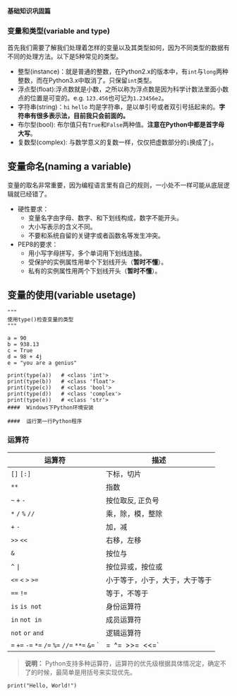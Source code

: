 ####  **基础知识巩固篇**


### 变量和类型(variable and type)

首先我们需要了解我们处理着怎样的变量以及其类型如何，因为不同类型的数据有不同的处理方法。以下是5种常见的类型。

- 整型(instance)：就是普通的整数，在Python2.x的版本中，有`int`与`long`两种整数，而在Python3.x中取消了。只保留`int`类型。
- 浮点型(float):浮点数就是小数，之所以称为浮点数是因为科学计数法里面小数点的位置是可变的。e.g. `123.456`也可记为`1.23456e2`。
- 字符串(string)：`hi` ``hello`` 均是字符串，是以单引号或者双引号括起来的。**字符串有很多表示法，目前我只会前面的。**
- 布尔型(bool): 布尔值只有`True`和`False`两种值。**注意在Python中都是首字母大写**。
- 复数型(complex): 与数学意义的复数一样，仅仅把虚数部分的``i``换成了``j``。

## 变量命名(naming a variable)

变量的取名非常重要，因为编程语言里有自己的规则，一小处不一样可能从底层逻辑就已经错了。

- 硬性要求：
  - 变量名字由字母、数字、和下划线构成，数字不能开头。
  - 大小写表示的含义不同。
  - 不要和系统自留的关键字或者函数名等发生冲突。
- PEP8的要求：
  - 用小写字母拼写，多个单词用下划线连接。
  - 受保护的实例属性用单个下划线开头（**暂时不懂**）。
  - 私有的实例属性用两个下划线开头（**暂时不懂**）。
 
## 变量的使用(variable usetage)

```shell
"""
使用type()检查变量的类型
"""

a = 90
b = 938.13
c = True
d = 98 + 4j
e = "you are a genius"

print(type(a))   # <class 'int'>
print(type(b))   # <class 'float'>
print(type(c))   # <class 'bool'>
print(type(d))   # <class 'complex'>
print(type(e))   # <class 'str'>
####  Windows下Python环境安装

####  运行第一行Python程序

```

### 运算符

| 运算符                                                       | 描述                           |
| ------------------------------------------------------------ | ------------------------------ |
| `[]` `[:]`                                                   | 下标，切片                     |
| `**`                                                         | 指数                           |
| `~` `+` `-`                                                  | 按位取反, 正负号               |
| `*` `/` `%` `//`                                             | 乘，除，模，整除               |
| `+` `-`                                                      | 加，减                         |
| `>>` `<<`                                                    | 右移，左移                     |
| `&`                                                          | 按位与                         |
| `^` `\|`                                                      | 按位异或，按位或               |
| `<=` `<` `>` `>=`                                            | 小于等于，小于，大于，大于等于 |
| `==` `!=`                                                    | 等于，不等于                   |
| `is`  `is not`                                               | 身份运算符                     |
| `in` `not in`                                                | 成员运算符                     |
| `not` `or` `and`                                             | 逻辑运算符                     |
| `=` `+=` `-=` `*=` `/=` `%=` `//=` `**=` `&=` `|=` `^=` `>>=` `<<=` | （复合）赋值运算符             |

>**说明：** Python支持多种运算符，运算符的优先级根据具体情况定，确定不了的时候，最简单是用括号来实现优先。

```shell
print("Hello, World!")
```
